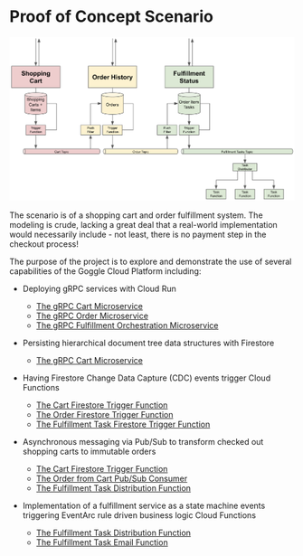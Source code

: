 # Proof of Concept Scenario

![POC Component Relationships](docs/poc-gcp-ecomm-scenario.png)

The scenario is of a shopping cart and order fulfillment system. The modeling is crude, lacking a great deal that
a real-world implementation would necessarily include - not least, there is no payment step in the checkout 
process!

The purpose of the project is to explore and demonstrate the use of several capabilities of the Goggle Cloud 
Platform including:

* Deploying gRPC services with Cloud Run
  * [The gRPC Cart Microservice](cart/README.md)
  * [The gRPC Order Microservice](order/README.md)
  * [The gRPC Fulfillment Orchestration Microservice](fulfillment/README.md)

* Persisting hierarchical document tree data structures with Firestore
  * [The gRPC Cart Microservice](cart/README.md)

* Having Firestore Change Data Capture (CDC) events trigger Cloud Functions
  * [The Cart Firestore Trigger Function](carttrigger/README.md)
  * [The Order Firestore Trigger Function](ordertrigger/README.md)
  * [The Fulfillment Task Firestore Trigger Function](tasktrigger/README.md)

* Asynchronous messaging via Pub/Sub to transform checked out shopping carts to immutable orders
  * [The Cart Firestore Trigger Function](carttrigger/README.md)
  * [The Order from Cart Pub/Sub Consumer](orderfromcart/README.md)
  * [The Fulfillment Task Distribution Function](taskdistrib/README.md)

* Implementation of a fulfillment service as a state machine events triggering EventArc rule driven business 
  logic Cloud Functions 
  * [The Fulfillment Task Distribution Function](taskdistrib/README.md)
  * [The Fulfillment Task Email Function](taskdistrib/README.md)

